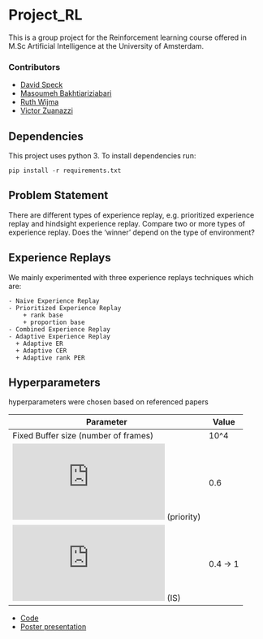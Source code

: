 # Project_RL

This is a group project for the Reinforcement learning course offered in M.Sc Artificial Intelligence 
at the University of Amsterdam.

### Contributors
* [David Speck](https://github.com/Saduras)
* [Masoumeh Bakhtiariziabari](https://github.com/mbakhtiariz)
* [Ruth Wijma](https://github.com/rwq)
* [Victor Zuanazzi](https://github.com/VictorZuanazzi)

## Dependencies

This project uses python 3. To install dependencies run:
```
pip install -r requirements.txt
```

## Problem Statement

There are different types of experience replay, e.g. prioritized experience replay and hindsight experience replay. Compare two or more types of experience replay. Does the ‘winner’ depend on the type of environment?

## Experience Replays
We mainly experimented with three experience replays techniques which are:
```
- Naive Experience Replay 
- Prioritized Experience Replay
    + rank base
    + proportion base
- Combined Experience Replay
- Adaptive Experience Replay 
  + Adaptive ER
  + Adaptive CER
  + Adaptive rank PER

```

## Hyperparameters
hyperparameters were chosen based on referenced papers 


| Parameter  | Value |
| ------------- | ------------- |
| Fixed Buffer size (number of frames)  | 10^4 |
|  ![img](http://latex.codecogs.com/svg.latex?%5Calpha%0D%0A) (priority) | 0.6 |
|  ![img](http://latex.codecogs.com/svg.latex?%5Cbeta)  (IS) | 0.4 -> 1 |



* [Code](code/)
* [Poster presentation](Poster.pdf)


